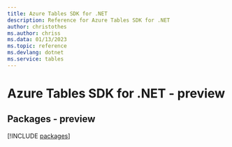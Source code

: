 ```yaml
---
title: Azure Tables SDK for .NET
description: Reference for Azure Tables SDK for .NET
author: christothes
ms.author: chriss
ms.data: 01/13/2023
ms.topic: reference
ms.devlang: dotnet
ms.service: tables
---
```

# Azure Tables SDK for .NET - preview
## Packages - preview
[!INCLUDE [packages](tables-index.md)]